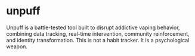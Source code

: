 # unpuff
Unpuff is a battle-tested tool built to disrupt addictive vaping behavior, combining data tracking, real-time intervention, community reinforcement, and identity transformation. This is not a habit tracker. It is a psychological weapon.
